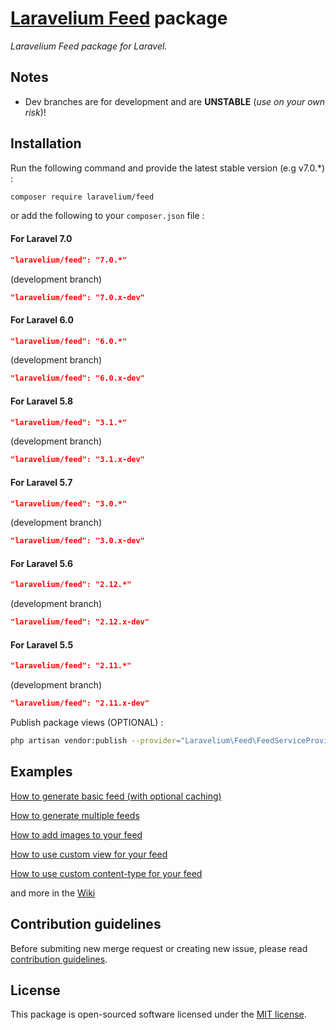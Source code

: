 # **[Laravelium Feed](https://laravelium.com) package**

*Laravelium Feed package for Laravel.*

## Notes

- Dev branches are for development and are **UNSTABLE** (*use on your own risk*)!

## Installation

Run the following command and provide the latest stable version (e.g v7.0.\*) :

```bash
composer require laravelium/feed
```

or add the following to your `composer.json` file :

#### For Laravel 7.0
```json
"laravelium/feed": "7.0.*"
```
(development branch)
```json
"laravelium/feed": "7.0.x-dev"
```

#### For Laravel 6.0
```json
"laravelium/feed": "6.0.*"
```
(development branch)
```json
"laravelium/feed": "6.0.x-dev"
```

#### For Laravel 5.8
```json
"laravelium/feed": "3.1.*"
```
(development branch)
```json
"laravelium/feed": "3.1.x-dev"
```

#### For Laravel 5.7
```json
"laravelium/feed": "3.0.*"
```
(development branch)
```json
"laravelium/feed": "3.0.x-dev"
```

#### For Laravel 5.6
```json
"laravelium/feed": "2.12.*"
```
(development branch)
```json
"laravelium/feed": "2.12.x-dev"
```

#### For Laravel 5.5
```json
"laravelium/feed": "2.11.*"
```
(development branch)
```json
"laravelium/feed": "2.11.x-dev"
```

Publish package views (OPTIONAL) :

```bash
php artisan vendor:publish --provider="Laravelium\Feed\FeedServiceProvider"
```

## Examples

[How to generate basic feed (with optional caching)](https://gitlab.com/Laravelium/Feed/wikis/basic-feed)

[How to generate multiple feeds](https://gitlab.com/Laravelium/Feed/wikis/multiple-feeds)

[How to add images to your feed](https://gitlab.com/Laravelium/Feed/wikis/How-to-add-images-to-your-feed)

[How to use custom view for your feed](https://gitlab.com/Laravelium/Feed/wikis/How-to-use-custom-view)

[How to use custom content-type for your feed](https://gitlab.com/Laravelium/Feed/wikis/How-to-use-custom-content-type)

and more in the [Wiki](https://gitlab.com/Laravelium/Feed/wikis)

## Contribution guidelines

Before submiting new merge request or creating new issue, please read [contribution guidelines](https://gitlab.com/Laravelium/Feed/blob/master/CONTRIBUTING.md).

## License

This package is open-sourced software licensed under the [MIT license](https://opensource.org/licenses/MIT).

